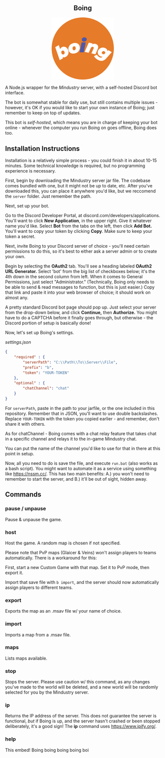 <h2 align="center">Boing</h2>
<p align="center">
    <img src="media/boing-logo.png" style="width: 40%; height: auto">
</p>

A Node.js wrapper for the *Mindustry* server, with a self-hosted Discord bot interface.

The bot is somewhat stable for daily use, but still contains multiple issues - however, it's OK if you would like to start your own instance of Boing; just remember to keep on top of updates. 

This bot is *self-hosted*, which means you are in charge of keeping your bot online - whenever the computer you run Boing on goes offline, Boing does too. 

## Installation Instructions

Installation is a relatively simple process - you could finish it in about 10-15 minutes. Some technical knowledge is required, but no programming experience is necessary.

First, begin by downloading the Mindustry server jar file. The codebase comes bundled with one, but it might not be up to date, etc. After you've downloaded this, you can place it anywhere you'd like, but we reccomend the `server` folder. Just remember the path.

Next, set up your bot.

Go to the Discord Developer Portal, at discord.com/developers/applications. You'll want to click **New Application**, in the upper right. Give it whatever name you'd like. Select **Bot** from the tabs on the left, then click **Add Bot.** You'll want to copy your token by clicking **Copy**. Make sure to keep your token a secret.

Next, invite Boing to your Discord server of choice - you'll need certain permissions to do this, so it's best to either ask a server admin or to create your own.

Begin by selecting the **OAuth2** tab. You'll see a heading labeled **OAuth2 URL Generator.** Select 'bot' from the big list of checkboxes below; it's the 4th down in the second column from left. When it comes to General Permissions, just select "Administrator." (Technically, Boing only needs to be able to send & read messages to function, but this is just easier.) Copy that link and paste it into your web browser of choice; it should work on almost any.

A pretty standard Discord bot page should pop up. Just select your server from the drop-down below, and click **Continue,** then **Authorize.** You might have to do a CAPTCHA before it finally goes through, but otherwise - the Discord portion of setup is basically done!

Now, let's set up Boing's settings.

*settings.json*
```json
{
    "required" : {
        "serverPath": "C:\\Path\\To\\Server\\File",
        "prefix": "b",
        "token": "YOUR-TOKEN"
    },
    "optional" : {
        "chatChannel": "chat"
    }
}
```
For `serverPath`, paste in the path to your jarfile, or the one included in this repository. Remember that in JSON, you'll want to use double backslashes.
Replace `YOUR-TOKEN` with the token you copied earlier - and remember, don't share it with others.

As for chatChannel - Boing comes with a chat relay feature that takes chat in a specific channel and relays it to the in-game Mindustry chat.

You can put the name of the channel you'd like to use for that in there at this point in setup.

Now, all you need to do is save the file, and execute `run.bat` (also works as a bash script). You might want to automate it as a service using something like https://nssm.cc/. This has two main benefits: A.) you won't need to remember to start the server, and B.) it'll be out of sight, hidden away. 

## Commands

### **pause / unpause**
Pause & unpause the game.
### **host**
Host the game. A random map is chosen if not specified.

Please note that PvP maps (Glaicer & Veins) won't assign players to teams automatically. There is a workaround for this: 

First, start a new Custom Game with that map. Set it to PvP mode, then export it.

Import that save file with `b import`, and the server should now automatically assign players to different teams.
### **export**
Exports the map as an .msav file w/ your name of choice.
### **import**
Imports a map from a .msav file.
### **maps**
Lists maps available.
### **stop**
Stops the server. Please use caution w/ this command, as any changes you've made to the world will be deleted, and a new world will be randomly selected for you by the Mindustry server.
### **ip**
Returns the IP address of the server. This does not guarantee the server is functional, *but* if Boing is up, and the server hasn't crashed or been stopped deliberately, it's a good sign! The **ip** command uses https://www.ipify.org/.
### **help**
This embed!
Boing boing boing boing boi










